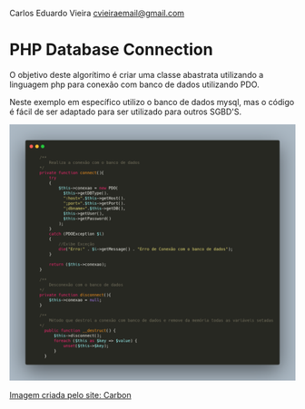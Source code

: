 Carlos Eduardo Vieira <cvieiraemail@gmail.com>

# PHP Database Connection
O objetivo deste algorítimo é criar uma classe abastrata utilizando a linguagem php para conexão com banco de dados utilizando PDO.

Neste exemplo em específico utilizo o banco de dados mysql, mas o código é fácil de ser adaptado para ser utilizado para outros SGBD'S.

![alt text](https://github.com/carloseduardovieira/Cadu-Framework-PHP/blob/master/carbon.png "Imagem criada pelo site carbon.now.sh")

[Imagem criada pelo site: Carbon ](https://carbon.now.sh/)
